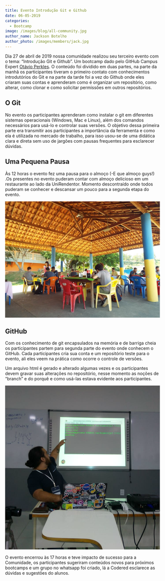 ```yaml
---
title: Evento Introdução Git e Github
date: 06-05-2019
categories:
  - Bootcamp
image: /images/blog/all-community.jpg
author_name: Jackson Botelho
author_photo: /images/members/jack.jpg
---
```


Dia 27 de abril de 2019 nossa comunidade realizou seu terceiro evento com o tema: “Introdução Git e Github”. Um bootcamp dado pelo GitHub Campus Expert [Otávio Perkles](https://perkles.dev/). O conteúdo foi dividido em duas partes, na parte da manhã os participantes tiveram o primeiro contato com conhecimentos introdutórios do Git e na parte da tarde foi a vez do Github onde eles criaram suas contas e aprenderam como é organizar um repositório, como alterar, como clonar e como solicitar permissões em outros repositórios.

## O Git

No evento os participantes aprenderam como instalar o git em diferentes sistemas operacionais (Windows, Mac e Linux),  além dos comandos necessários para usá-lo e controlar suas versões. O objetivo dessa primeira parte era transmitir aos participantes a importância da ferramenta e como ela é utilizada no mercado de trabalho, para isso usou-se de uma didática clara e direta sem uso de jargões com pausas frequentes para esclarecer dúvidas.

## Uma Pequena Pausa

Às 12 horas o evento fez uma pausa para o almoço (-E que almoço guys!) .Os presentes no evento puderam contar com almoço delicioso em um restaurante ao lado da UniRendentor. Momento descontraído onde todos puderam se conhecer e descansar um pouco para a segunda etapa do evento. 

![Almoço](/images/blog/almoco.jpeg) 

## GitHub 

Com os conhecimento de git encapsulados na memória e  de barriga cheia os participantes partem para segunda parte do evento onde conhecem o GitHub. Cada participantes cria sua conta e um repositório teste para o evento, ali eles veem na prática como ocorre o controle de versões. 

Um arquivo html é gerado  e alterado algumas vezes e os participantes devem gravar suas alterações no repositório, nesse momento as noções de “branch” e do porquê e como usá-las estava evidente aos participantes.

![Otávio](/images/blog/otavio.png) 

O evento encerrou às 17 horas e teve impacto de sucesso para a Comunidade, os participantes sugeriram conteúdos novos para próximos bootcamps e um grupo no whatsapp foi criado, lá a Codered esclarece as dúvidas e sugestões  do alunos.

